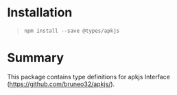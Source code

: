 # Installation
> `npm install --save @types/apkjs`

# Summary
This package contains type definitions for apkjs Interface (https://github.com/bruneo32/apkjs/).
